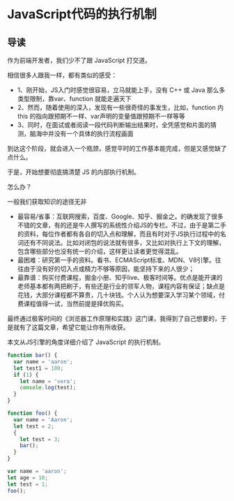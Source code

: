 # JavaScript代码的执行机制

## 导读

作为前端开发者，我们少不了跟 JavaScript 打交道。

相信很多人跟我一样，都有类似的感受：

- 1、刚开始，JS入门时感觉很容易，立马就能上手，没有 C++ 或 Java 那么多类型限制，靠var、function 就能走遍天下
- 2、然而，随着使用的深入，发现有一些很奇怪的事发生，比如，function 内 this 的指向跟预期不一样、var声明的变量值跟预期不一样等等
- 3、同时，在面试或者阅读一段代码判断输出结果时，全凭感觉和片面的猜测，脑海中并没有一个具体的执行流程画面

到达这个阶段，就会进入一个瓶颈，感觉平时的工作基本能完成，但是又感觉缺了点什么。

于是，开始想要彻底搞清楚 JS 的内部执行机制。

怎么办？

一般我们获取知识的途径无非

 - 最容易/省事：互联网搜索，百度、Google、知乎、掘金之。的确发现了很多不错的文章，有的还是牛人撰写的系统性介绍JS的专栏。不过，由于是第二手的资料，每位作者都有各自的切入点和理解，而且有时对于JS执行过程中的名词还有不同说法。比如对闭包的说法就有很多，又比如对执行上下文的理解，包含哪些部分也没有统一的介绍，这样更让读者更觉得混乱。
 - 最困难：研究第一手的资料。看书、ECMAScript标准、MDN、V8引擎。往往由于没有好的切入点或精力不够等原因，能坚持下来的人很少；
 - 最靠谱：购买付费课程，掘金小册、知乎live、极客时间等。优点是能开课的老师基本都有两把刷子，有些还是行业的领军人物，课程内容有保证；缺点是花钱，大部分课程都不算贵，几十块钱。个人认为想要深入学习某个领域，付费课程值得一试，当然前提是择优购买。

最终通过极客时间的《浏览器工作原理和实践》这门课，我得到了自己想要的，于是就有了这篇文章，希望它能让你有所收获。

本文从JS引擎的角度详细介绍了 JavaScript 的执行机制。

```js
function bar() {
  var name = 'aaron';
  let test1 = 100;
  if (1) {
    let name = 'vera';
    console.log(test);
  }
}

function foo() {
  var name = 'Aaron';
  let test = 2;
  {
    let test = 3;
    bar();
  }
}

var name = 'aaron';
let age = 10;
let test = 1;
foo();
```